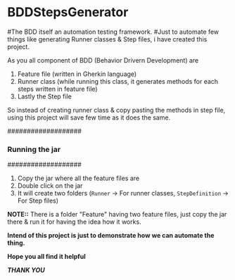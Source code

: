 # BDDStepsGenerator

#The BDD itself an automation testing framework.
#Just to automate few things like generating Runner classes & Step files, i have created this project.

As you all component of BDD (Behavior Drivern Development) are 
1. Feature file (written in Gherkin language)
2. Runner class (while running this class, it generates methods for each steps written in feature file)
3. Lastly the Step file 

So instead of creating runner class & copy pasting the methods in step file, using this project will save few time as it does the same.

###################
### Running the jar 
###################
1. Copy the jar where all the feature files are
2. Double click on the jar 
3. It will create two folders (`Runner` -> For runner classes, `StepDefinition` -> For Step files)


**NOTE::** There is a folder "Feature" having two feature files, just copy the jar there & run it for having the idea how it works.


**Intend of this project is just to demonstrate how we can automate the thing.**

**Hope you all find it helpful**

**_THANK YOU_**

